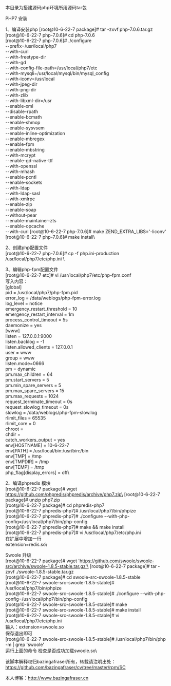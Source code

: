 本目录为搭建源码php环境所用源码tar包



PHP7 安装

1、编译安装php
[root@10-6-22-7 package]# tar -zxvf php-7.0.6.tar.gz\
[root@10-6-22-7 php-7.0.6]# cd php-7.0.6\
[root@10-6-22-7 php-7.0.6]# ./configure \
--prefix=/usr/local/php7 \
--with-curl \
--with-freetype-dir \
--with-gd \
--with-config-file-path=/usr/local/php7/etc \
--with-mysqli=/usr/local/mysql/bin/mysql_config \
--with-iconv=/usr/local \
--with-jpeg-dir \
--with-png-dir \
--with-zlib \
--with-libxml-dir=/usr \
--enable-xml \
--disable-rpath \
--enable-bcmath \
--enable-shmop \
--enable-sysvsem \
--enable-inline-optimization \
--enable-mbregex \
--enable-fpm \
--enable-mbstring \
--with-mcrypt \
--enable-gd-native-ttf \
--with-openssl \
--with-mhash \
--enable-pcntl \
--enable-sockets \
--with-ldap \
--with-ldap-sasl \
--with-xmlrpc \
--enable-zip \
--enable-soap \
--without-pear \
--enable-maintainer-zts \
--enable-opcache \
--with-curl
[root@10-6-22-7 php-7.0.6]# make ZEND_EXTRA_LIBS='-liconv'\
[root@10-6-22-7 php-7.0.6]# make install\

2、创建php配置文件\
[root@10-6-22-7 php-7.0.6]# cp -f php.ini-production /usr/local/php7/etc/php.ini \

3、编辑php-fpm配置文件\
[root@10-6-22-7 etc]# vi /usr/local/php7/etc/php-fpm.conf\
写入内容：\
[global]\
pid = /usr/local/php7/php-fpm.pid\
error_log = /data/weblogs/php-fpm-error.log\
log_level = notice\
emergency_restart_threshold = 10\
emergency_restart_interval = 1m\
process_control_timeout = 5s\
daemonize = yes\
[www]\
listen = 127.0.0.1:9000\
listen.backlog = -1\
listen.allowed_clients = 127.0.0.1\
user = www\
group = www\
listen.mode=0666\
pm = dynamic\
pm.max_children = 64\
pm.start_servers = 5\
pm.min_spare_servers = 5\
pm.max_spare_servers = 15\
pm.max_requests = 1024\
request_terminate_timeout = 0s\
request_slowlog_timeout = 0s\
slowlog = /data/weblogs/php-fpm-slow.log\
rlimit_files = 65535\
rlimit_core = 0\
chroot =\
chdir =\
catch_workers_output = yes\
env[HOSTNAME] = 10-6-22-7\
env[PATH] = /usr/local/bin:/usr/bin:/bin\
env[TMP] = /tmp\
env[TMPDIR] = /tmp\
env[TEMP] = /tmp\
php_flag[display_errors] = off\

2、编译phpredis 模块\
[root@10-6-22-7 package]# wget https://github.com/phpredis/phpredis/archive/php7.zip\
[root@10-6-22-7 package]# unzip php7.zip\
[root@10-6-22-7 package]# cd phpredis-php7\
[root@10-6-22-7 phpredis-php7]# /usr/local/php7/bin/phpize\
[root@10-6-22-7 phpredis-php7]# ./configure --with-php-config=/usr/local/php7/bin/php-config\
[root@10-6-22-7 phpredis-php7]# make && make install\
[root@10-6-22-7 phpredis-php7]# vi /usr/local/php7/etc/php.ini\
在扩展中增加一行\
extension=redis.so\


Swoole 升级\
[root@10-6-22-7 package]# wget 'https://github.com/swoole/swoole-src/archive/swoole-1.8.5-stable.tar.gz'\
[root@10-6-22-7 package]# tar -zxvf ./swoole-1.8.5-stable.tar.gz\
[root@10-6-22-7 package]# cd swoole-src-swoole-1.8.5-stable\
[root@10-6-22-7 swoole-src-swoole-1.8.5-stable]# /usr/local/php7/bin/phpize\
[root@10-6-22-7 swoole-src-swoole-1.8.5-stable]# ./configure --with-php-config=/usr/local/php7/bin/php-config\
[root@10-6-22-7 swoole-src-swoole-1.8.5-stable]# make\
[root@10-6-22-7 swoole-src-swoole-1.8.5-stable]# make install\
[root@10-6-22-7 swoole-src-swoole-1.8.5-stable]# vi /usr/local/php7/etc/php.ini\
输入：extension=swoole.so\
保存退出即可\
[root@10-6-22-7 swoole-src-swoole-1.8.5-stable]# /usr/local/php7/bin/php -m | grep 'swoole'\
运行上面的命令  检查是否成功加载swoole.so\



该脚本解释权归bazingafraser所有，转载请注明出处：https://github.com/bazingafraser/cv/tree/master/rpm/SC

本人博客：http://www.bazingafraser.cn
